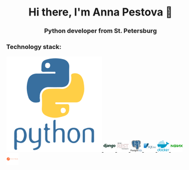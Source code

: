 <h1 align="center">Hi there, I'm Anna Pestova 👋</h1>
<h3 align="center">Python developer from St. Petersburg</h3>
<h3>Technology stack:</h3>
<a href="https://www.python.org/">
  <img src="https://github.com/devicons/devicon/blob/master/icons/python/python-original-wordmark.svg"/>
</a> 
<a href="https://docs.djangoproject.com/en/4.2/releases/3.2/">
  <img height="32" src="https://github.com/devicons/devicon/blob/master/icons/django/django-plain-wordmark.svg"/>
</a>
<a href="https://www.django-rest-framework.org/">
  <img height="32" src="https://github.com/devicons/devicon/blob/master/icons/djangorest/djangorest-original-wordmark.svg"/>
</a>
<a href="https://www.postgresql.org/">
  <img height="32" src="https://github.com/devicons/devicon/blob/master/icons/postgresql/postgresql-original-wordmark.svg"/>
</a>
<a href="https://sqlite.org/">
  <img height="32" src="https://github.com/devicons/devicon/blob/master/icons/sqlite/sqlite-original-wordmark.svg"/>
</a>
<a href="https://www.docker.com/">
  <img height="32" src="https://github.com/devicons/devicon/blob/master/icons/docker/docker-plain-wordmark.svg"/>
</a>
<a href="https://nginx.org/">
  <img height="32" src="https://github.com/devicons/devicon/blob/master/icons/nginx/nginx-original.svg"/>
</a>
<a href="https://www.postman.com/">
  <img height="32" src="https://github.com/devicons/devicon/blob/master/icons/postman/postman-original-wordmark.svg"/>
</a>


<!--
**Anna9449/Anna9449** is a ✨ _special_ ✨ repository because its `README.md` (this file) appears on your GitHub profile.

Here are some ideas to get you started:

- 🔭 I’m currently working on ...
- 🌱 I’m currently learning ...
- 👯 I’m looking to collaborate on ...
- 🤔 I’m looking for help with ...
- 💬 Ask me about ...
- 📫 How to reach me: ...
- 😄 Pronouns: ...
- ⚡ Fun fact: ...
-->
